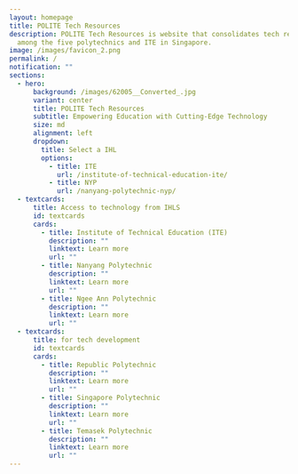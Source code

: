 ```yaml
---
layout: homepage
title: POLITE Tech Resources
description: POLITE Tech Resources is website that consolidates tech resources
  among the five polytechnics and ITE in Singapore.
image: /images/favicon_2.png
permalink: /
notification: ""
sections:
  - hero:
      background: /images/62005__Converted_.jpg
      variant: center
      title: POLITE Tech Resources
      subtitle: Empowering Education with Cutting-Edge Technology
      size: md
      alignment: left
      dropdown:
        title: Select a IHL
        options:
          - title: ITE
            url: /institute-of-technical-education-ite/
          - title: NYP
            url: /nanyang-polytechnic-nyp/
  - textcards:
      title: Access to technology from IHLS
      id: textcards
      cards:
        - title: Institute of Technical Education (ITE)
          description: ""
          linktext: Learn more
          url: ""
        - title: Nanyang Polytechnic
          description: ""
          linktext: Learn more
          url: ""
        - title: Ngee Ann Polytechnic
          description: ""
          linktext: Learn more
          url: ""
  - textcards:
      title: for tech development
      id: textcards
      cards:
        - title: Republic Polytechnic
          description: ""
          linktext: Learn more
          url: ""
        - title: Singapore Polytechnic
          description: ""
          linktext: Learn more
          url: ""
        - title: Temasek Polytechnic
          description: ""
          linktext: Learn more
          url: ""
---
```


